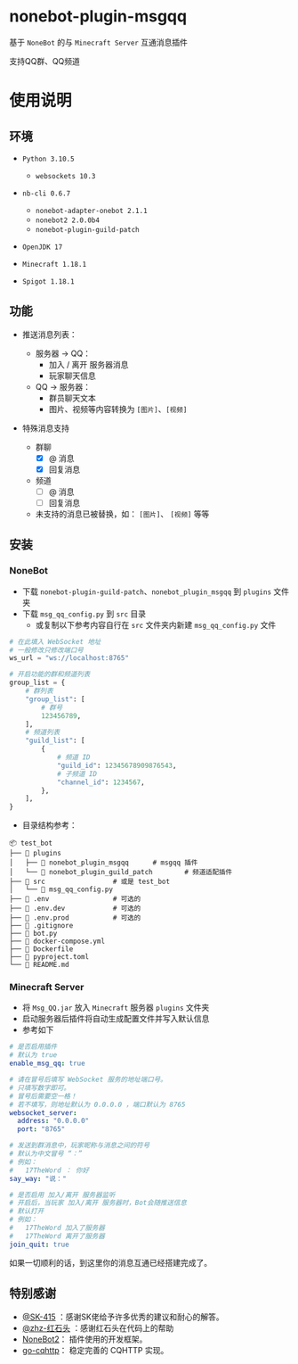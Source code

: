 # nonebot-plugin-msgqq

基于 `NoneBot` 的与 `Minecraft Server` 互通消息插件

支持QQ群、QQ频道

# 使用说明

## 环境
- `Python 3.10.5`
  - `websockets 10.3`


- `nb-cli 0.6.7`
  - `nonebot-adapter-onebot 2.1.1`
  - `nonebot2 2.0.0b4`
  - `nonebot-plugin-guild-patch`


- `OpenJDK 17`


- `Minecraft 1.18.1`


- `Spigot 1.18.1`

## 功能

- 推送消息列表：
  - 服务器 -> QQ：
    - 加入 / 离开 服务器消息
    - 玩家聊天信息
  - QQ -> 服务器：
    - 群员聊天文本
    - 图片、视频等内容转换为 `[图片]`、`[视频]`

- 特殊消息支持
  - 群聊
    - [x] @ 消息
    - [x] 回复消息
  - 频道
    - [ ] @ 消息
    - [ ] 回复消息
  - 未支持的消息已被替换，如： `[图片]`、 `[视频]` 等等

## 安装
### NoneBot
- 下载 `nonebot-plugin-guild-patch`、`nonebot_plugin_msgqq` 到 `plugins` 文件夹
- 下载 `msg_qq_config.py` 到 `src` 目录
  - 或复制以下参考内容自行在 `src` 文件夹内新建 `msg_qq_config.py` 文件

```python
# 在此填入 WebSocket 地址
# 一般修改只修改端口号
ws_url = "ws://localhost:8765"

# 开启功能的群和频道列表
group_list = {
    # 群列表
    "group_list": [
        # 群号
        123456789,
    ],
    # 频道列表
    "guild_list": [
        {
            # 频道 ID
            "guild_id": 12345678909876543,
            # 子频道 ID
            "channel_id": 1234567,
        },
    ],
}

```

- 目录结构参考：  

```
📦 test_bot
├── 📂 plugins
│   ├── 📂 nonebot_plugin_msgqq      # msgqq 插件
│   └── 📂 nonebot_plugin_guild_patch        # 频道适配插件
├── 📂 src                 # 或是 test_bot
│   └── 📜 msg_qq_config.py
├── 📜 .env                # 可选的
├── 📜 .env.dev            # 可选的
├── 📜 .env.prod           # 可选的
├── 📜 .gitignore
├── 📜 bot.py
├── 📜 docker-compose.yml
├── 📜 Dockerfile
├── 📜 pyproject.toml
└── 📜 README.md
```

### Minecraft Server

- 将 `Msg_QQ.jar` 放入 `Minecraft` 服务器 `plugins` 文件夹
- 启动服务器后插件将自动生成配置文件并写入默认信息
- 参考如下

```yaml
# 是否启用插件
# 默认为 true
enable_msg_qq: true

# 请在冒号后填写 WebSocket 服务的地址端口号。
# 只填写数字即可。
# 冒号后需要空一格！
# 若不填写，则地址默认为 0.0.0.0 ，端口默认为 8765
websocket_server:
  address: "0.0.0.0"
  port: "8765"

# 发送到群消息中，玩家昵称与消息之间的符号
# 默认为中文冒号 “：”
# 例如：
#   17TheWord ： 你好
say_way: "说："

# 是否启用 加入/离开 服务器监听
# 开启后，当玩家 加入/离开 服务器时，Bot会随推送信息
# 默认打开
# 例如：
#   17TheWord 加入了服务器
#   17TheWord 离开了服务器
join_quit: true
```

如果一切顺利的话，到这里你的消息互通已经搭建完成了。

## 特别感谢
- [@SK-415](https://github.com/SK-415) ：感谢SK佬给予许多优秀的建议和耐心的解答。
- [@zhz-红石头](https://github.com/zhzhongshi) ：感谢红石头在代码上的帮助
- [NoneBot2](https://github.com/nonebot/nonebot2)： 插件使用的开发框架。
- [go-cqhttp](https://github.com/Mrs4s/go-cqhttp)： 稳定完善的 CQHTTP 实现。
